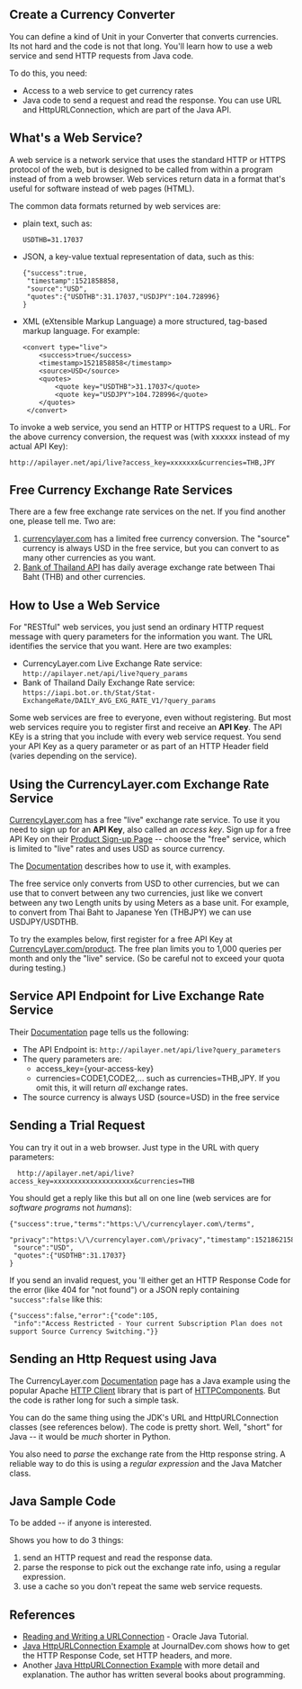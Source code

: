 ## Create a Currency Converter

You can define a kind of Unit in your Converter that converts currencies.  
Its not hard and the code is not that long.  You'll learn how to use a web service
and send HTTP requests from Java code.

To do this, you need:

* Access to a web service to get currency rates
* Java code to send a request and read the response. You can use URL and HttpURLConnection, which are part of the Java API.

## What's a Web Service?

A web service is a network service that uses the standard HTTP or HTTPS protocol of the web, but is designed to be called from within a program instead of from a web browser.  Web services return data in a format that's useful for software instead of web pages (HTML).

The common data formats returned by web services are:

* plain text, such as:
  ```
  USDTHB=31.17037
  ```
* JSON, a key-value textual representation of data, such as this:
   ```
   {"success":true,
    "timestamp":1521858858,
    "source":"USD",
    "quotes":{"USDTHB":31.17037,"USDJPY":104.728996}
   }
   ```
* XML (eXtensible Markup Language) a more structured, tag-based markup language. For example:
   ```
   <convert type="live">
       <success>true</success>
       <timestamp>1521858858</timestamp>
       <source>USD</source>
       <quotes>
           <quote key="USDTHB">31.17037</quote>
           <quote key="USDJPY">104.728996</quote>
       </quotes>
    </convert>
    ```

To invoke a web service, you send an HTTP or HTTPS request to a URL.  For the above currency conversion, the request was (with xxxxxx instead of my actual API Key):
```
http://apilayer.net/api/live?access_key=xxxxxxx&currencies=THB,JPY
```

## Free Currency Exchange Rate Services

There are a few free exchange rate services on the net. If you find another one, please tell me.  Two are:

1. [currencylayer.com](https://currencylayer.com) has a limited free currency conversion. The "source" currency is always USD in the free service, but you can convert to as many other currencies as you want.
2. [Bank of Thailand API](https://iapi.bot.or.th/Developer) has daily average exchange rate between Thai Baht (THB) and other currencies.

## How to Use a Web Service

For "RESTful" web services, you just send an ordinary HTTP request message with query parameters for the information you want.  The URL identifies the service that you want. 
Here are two examples:

* CurrencyLayer.com Live Exchange Rate service: `http://apilayer.net/api/live?query_params`
* Bank of Thailand Daily Exchange Rate service: `https://iapi.bot.or.th/Stat/Stat-ExchangeRate/DAILY_AVG_EXG_RATE_V1/?query_params`

Some web services are free to everyone, even without registering.  But most web services require you to register first and receive an **API Key**.  The API KEy is a string that you include with every web service request.  You send your API Key as a query parameter or as part of an HTTP Header field (varies depending on the service).

## Using the CurrencyLayer.com Exchange Rate Service

[CurrencyLayer.com](https://currencylayer.com) has a free "live" exchange rate service.
To use it you need to sign up for an **API Key**, also called an *access key*.  Sign up for a free API Key on their [Product Sign-up Page](https://currencylayer.com/product) -- choose the "free" service, which is limited to "live" rates and uses USD as source currency.


The [Documentation][Documentation] describes how to use it, with examples.

The free service only converts from USD to other currencies, but we can use that to convert between any two currencies, just like we convert between any two Length units by using Meters as a base unit. For example, to convert from Thai Baht to Japanese Yen (THBJPY) we can use USDJPY/USDTHB.

To try the examples below, first register for a free API Key 
at [CurrencyLayer.com/product](https://currencylayer.com/product).  The free plan limits you to 1,000 queries per month and only the "live" service. (So be careful not to exceed your quota during testing.)


## Service API Endpoint for Live Exchange Rate Service

Their [Documentation][Documentation] page tells us the following:

* The API Endpoint is: `http://apilayer.net/api/live?query_parameters`
* The query parameters are:
    * access_key={your-access-key}
    * currencies=CODE1,CODE2,... such as currencies=THB,JPY.  If you omit this, it will return *all* exchange rates.
* The source currency is always USD (source=USD) in the free service

## Sending a Trial Request

You can try it out in a web browser.  Just type in the URL with query parameters:
```
  http://apilayer.net/api/live?access_key=xxxxxxxxxxxxxxxxxxxx&currencies=THB
```
You should get a reply like this but all on one line (web services are for *software programs* not *humans*):
```
{"success":true,"terms":"https:\/\/currencylayer.com\/terms",
 "privacy":"https:\/\/currencylayer.com\/privacy","timestamp":1521862158,
 "source":"USD",
 "quotes":{"USDTHB":31.17037}
}
```
If you send an invalid request, you 'll either get an HTTP Response Code for the error (like 404 for "not found") or a JSON reply containing `"success":false` like this:
```
{"success":false,"error":{"code":105,
 "info":"Access Restricted - Your current Subscription Plan does not support Source Currency Switching."}}
```

## Sending an Http Request using Java

The CurrencyLayer.com [Documentation][Documentation] page has a Java example using the popular Apache [HTTP Client](https://hc.apache.org/httpcomponents-client-ga/index.html) library that is part of [HTTPComponents](https://hc.apache.org/).  But the code is rather long for such a simple task.

You can do the same thing using the JDK's URL and HttpURLConnection classes (see references below).  The code is pretty short.  Well, "short" for Java -- it would be *much* shorter in Python.

You also need to *parse* the exchange rate from the Http response string. A reliable way to do this is using a *regular expression* and the Java Matcher class.

## Java Sample Code

To be added -- if anyone is interested.

Shows you how to do 3 things:

1. send an HTTP request and read the response data.
2. parse the response to pick out the exchange rate info, using a regular expression.
3. use a cache so you don't repeat the same web service requests.


## References

* [Reading and Writing a URLConnection](https://docs.oracle.com/javase/tutorial/networking/urls/readingWriting.html) - Oracle Java Tutorial.
* [Java HttpURLConnection Example](https://www.journaldev.com/7148/java-httpurlconnection-example-java-http-request-get-post) at JournalDev.com shows how to get the HTTP Response Code, set HTTP headers, and more.
* Another [Java HttpURLConnection Example](https://alvinalexander.com/blog/post/java/how-open-url-read-contents-httpurl-connection-java) with more detail and explanation.  The author has written several books about programming.



[Documentation]: https://currencylayer.com/documentation
